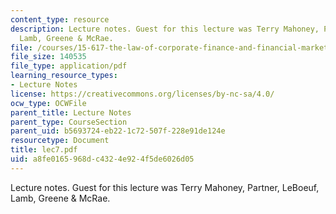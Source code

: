 ```yaml
---
content_type: resource
description: Lecture notes. Guest for this lecture was Terry Mahoney, Partner, LeBoeuf,
  Lamb, Greene & McRae.
file: /courses/15-617-the-law-of-corporate-finance-and-financial-markets-spring-2004/a8fe0165968dc4324e924f5de6026d05_lec7.pdf
file_size: 140535
file_type: application/pdf
learning_resource_types:
- Lecture Notes
license: https://creativecommons.org/licenses/by-nc-sa/4.0/
ocw_type: OCWFile
parent_title: Lecture Notes
parent_type: CourseSection
parent_uid: b5693724-eb22-1c72-507f-228e91de124e
resourcetype: Document
title: lec7.pdf
uid: a8fe0165-968d-c432-4e92-4f5de6026d05
---
```

Lecture notes. Guest for this lecture was Terry Mahoney, Partner, LeBoeuf, Lamb, Greene & McRae.